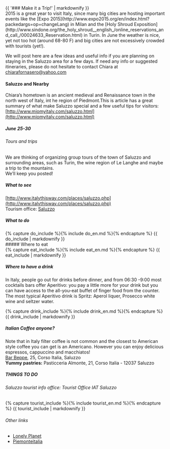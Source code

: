 <div class="heading">
<div class="text_line left"></div>
{{ '### Make it a Trip!' | markdownify }}
<div class="text_line right"></div>
</div>
  2015 is a great year to visit Italy, since many big cities are hosting important events like the [Expo 2015](http://www.expo2015.org/en/index.html?packedargs=op=changeLang) in Milan and the [Holy Shroud Exposition](http://www.sindone.org/the_holy_shroud__english_/online_reservations_and_call_/00024633_Reservation.html) in Turin. In June the weather is nice, yet not too hot (around 68-80 F) and big cities are not excessively crowded with tourists (yet!).

  We will post here are a few ideas and useful info if you are planning on staying in the Saluzzo area for a few days. If need any info or suggested itineraries, please do not hesitate to contact Chiara at chiarafornasero@yahoo.com

#### Saluzzo and Nearby
  Chiara’s hometown is an ancient medieval and Renaissance town in the north west of Italy, int he region of Piedmont.This is article has a great summary of what make Saluzzo special and a few useful tips for visitors: [http://www.miomyitaly.com/saluzzo.html](http://www.miomyitaly.com/saluzzo.html)

##### June 25-30

###### Tours and trips
  We are thinking of organizing group tours of the town of Saluzzo and surrounding areas, such as Turin, the wine region of Le Langhe and maybe a trip to the mountains.   
We’ll keep you posted!


##### What to see
[http://www.italythisway.com/places/saluzzo.php](http://www.italythisway.com/places/saluzzo.php)  
Tourism office: [Saluzzo](http://www.saluzzoturistica.it/itinerari_scheda.php?id=425)

##### What to do
<div class="info">
{% capture do_include %}{% include do_en.md %}{% endcapture %}
{{ do_include | markdownify }}
</div>
##### Where to eat

<div class="info">
{% capture eat_include %}{% include eat_en.md %}{% endcapture %}
{{ eat_include | markdownify }}
</div>

##### Where to have a drink
  In Italy, people go out for drinks before dinner, and from 06:30 -9:00 most cocktails bars offer Aperitivo: you pay a little more for your drink but you can have access to the all-you-eat buffet of finger food from the counter.  
The most typical Aperitivo drink is Spritz: Aperol liquer, Prosecco white wine and seltzer water. 

<div class="info">
{% capture drink_include %}{% include drink_en.md %}{% endcapture %}
{{ drink_include | markdownify }}
</div>


##### Italian Coffee anyone?
 Note that in Italy filter coffee is not common and the closest to American style coffee you can get is an Americano. However you can enjoy delicious espressos, cappuccino and macchiatos!  
[Bar Beppe](http://www.saluzzoturistica.it/ospitalita_scheda.php?id=2127), 25, Corso Italia, Saluzzo  
**Yummy pastries:**  Pasticceria Almonte, 21, Corso Italia - 12037 Saluzzo  

##### THINGS TO DO

###### Saluzzo tourist info office: Tourist Office IAT Saluzzo
<div class="info">
{% capture tourist_include %}{% include tourist_en.md %}{% endcapture %}
{{ tourist_include | markdownify }}
</div>

###### Other links
 * [Lonely Planet](http://www.lonelyplanet.com/italy/liguria-piedmont-and-valle-daosta/saluzzo/things-to-do)
 * [Piemonteitalia](http://www.piemonteitalia.eu/en/comuni/dettaglio/21/cuneo/saluzzo.html)
